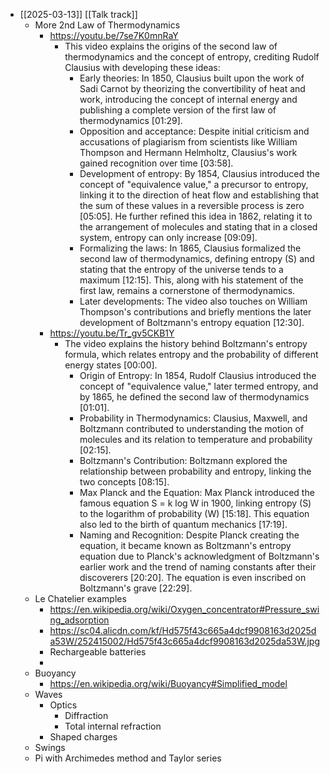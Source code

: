 - [[2025-03-13]] [[Talk track]]
	- More 2nd Law of Thermodynamics
		- https://youtu.be/7se7K0mnRaY
			- This video explains the origins of the second law of thermodynamics and the concept of entropy, crediting Rudolf Clausius with developing these ideas:
				- Early theories: In 1850, Clausius built upon the work of Sadi Carnot by theorizing the convertibility of heat and work, introducing the concept of internal energy and publishing a complete version of the first law of thermodynamics [01:29].
				- Opposition and acceptance: Despite initial criticism and accusations of plagiarism from scientists like William Thompson and Hermann Helmholtz, Clausius's work gained recognition over time [03:58].
				- Development of entropy: By 1854, Clausius introduced the concept of "equivalence value," a precursor to entropy, linking it to the direction of heat flow and establishing that the sum of these values in a reversible process is zero [05:05]. He further refined this idea in 1862, relating it to the arrangement of molecules and stating that in a closed system, entropy can only increase [09:09].
				- Formalizing the laws: In 1865, Clausius formalized the second law of thermodynamics, defining entropy (S) and stating that the entropy of the universe tends to a maximum [12:15]. This, along with his statement of the first law, remains a cornerstone of thermodynamics.
				- Later developments: The video also touches on William Thompson's contributions and briefly mentions the later development of Boltzmann's entropy equation [12:30].
		- https://youtu.be/Tr_gv5CKB1Y
			- The video explains the history behind Boltzmann's entropy formula, which relates entropy and the probability of different energy states [00:00].
				- Origin of Entropy: In 1854, Rudolf Clausius introduced the concept of "equivalence value," later termed entropy, and by 1865, he defined the second law of thermodynamics [01:01].
				- Probability in Thermodynamics: Clausius, Maxwell, and Boltzmann contributed to understanding the motion of molecules and its relation to temperature and probability [02:15].
				- Boltzmann's Contribution: Boltzmann explored the relationship between probability and entropy, linking the two concepts [08:15].
				- Max Planck and the Equation: Max Planck introduced the famous equation S = k log W in 1900, linking entropy (S) to the logarithm of probability (W) [15:18]. This equation also led to the birth of quantum mechanics [17:19].
				- Naming and Recognition: Despite Planck creating the equation, it became known as Boltzmann's entropy equation due to Planck's acknowledgment of Boltzmann's earlier work and the trend of naming constants after their discoverers [20:20]. The equation is even inscribed on Boltzmann's grave [22:29].
	- Le Chatelier examples
		- https://en.wikipedia.org/wiki/Oxygen_concentrator#Pressure_swing_adsorption
		- https://sc04.alicdn.com/kf/Hd575f43c665a4dcf9908163d2025da53W/252415002/Hd575f43c665a4dcf9908163d2025da53W.jpg
		- Rechargeable batteries
		-
	- Buoyancy
		- https://en.wikipedia.org/wiki/Buoyancy#Simplified_model
	- Waves
		- Optics
			- Diffraction
			- Total internal refraction
		- Shaped charges
	- Swings
	- Pi with Archimedes method and Taylor series